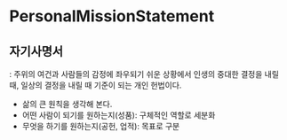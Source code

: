 # PersonalMissionStatement
## 자기사명서
: 주위의 여건과 사람들의 감정에 좌우되기 쉬운 상황에서 인생의 중대한 결정을 내릴 때, 일상의 결정을 내릴 때 기준이 되는 개인 헌법이다.

- 삶의 큰 원칙을 생각해 본다.
- 어떤 사람이 되기를 원하는지(성품): 구체적인 역할로 세분화
- 무엇을 하기를 원하는지(공헌, 업적): 목표로 구분

